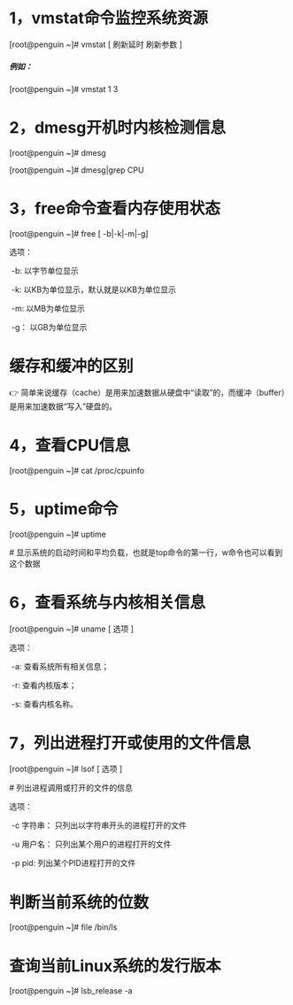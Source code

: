 # 				1，vmstat命令监控系统资源

[root@penguin ~]# vmstat	[ 刷新延时 刷新参数 ]

##### 例如：

[root@penguin ~]# vmstat 1 3

# 				2，dmesg开机时内核检测信息

[root@penguin ~]# dmesg

[root@penguin ~]# dmesg|grep CPU

# 				3，free命令查看内存使用状态

[root@penguin ~]# free  [ -b|-k|-m|-g]

选项：

​	-b:			以字节单位显示

​	-k:			以KB为单位显示，默认就是以KB为单位显示

​	-m:			以MB为单位显示

​	-g： 		以GB为单位显示

# 			缓存和缓冲的区别

:point_right: 简单来说缓存（cache）是用来加速数据从硬盘中“读取”的，而缓冲（buffer）是用来加速数据“写入”硬盘的。

# 			4，查看CPU信息

[root@penguin ~]# cat /proc/cpuinfo

# 			5，uptime命令

[root@penguin ~]# uptime

\# 显示系统的启动时间和平均负载，也就是top命令的第一行，w命令也可以看到这个数据

# 			6，查看系统与内核相关信息

[root@penguin ~]# uname [ 选项 ]

选项：

​	-a:			查看系统所有相关信息；

​	-r:			查看内核版本；

​	-s:			查看内核名称。

# 			7，列出进程打开或使用的文件信息

[root@penguin ~]# lsof  [ 选项 ]

 \# 列出进程调用或打开的文件的信息

选项：

​	-c	字符串：	只列出以字符串开头的进程打开的文件

​	-u	用户名：	只列出某个用户的进程打开的文件

​	-p	pid:			列出某个PID进程打开的文件

# 			判断当前系统的位数

[root@penguin ~]# file /bin/ls

# 			查询当前Linux系统的发行版本

[root@penguin ~]# lsb_release -a